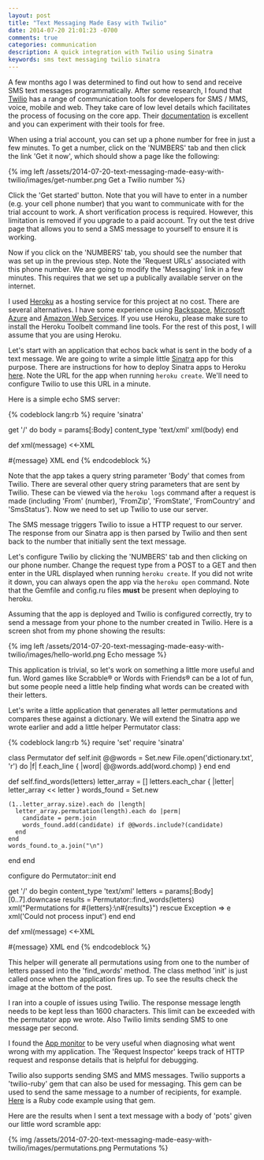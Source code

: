 ```yaml
---
layout: post
title: "Text Messaging Made Easy with Twilio"
date: 2014-07-20 21:01:23 -0700
comments: true
categories: communication
description: A quick integration with Twilio using Sinatra
keywords: sms text messaging twilio sinatra
---
```

A few months ago I was determined to find out how to send and receive SMS text messages programmatically. After some research, I found that [Twilio](https://www.twilio.com) has a range of communication tools for developers for SMS / MMS, voice, mobile and web. They take care of low level details which facilitates the process of focusing on the core app. Their [documentation](https://www.twilio.com/docs) is excellent and you can experiment with their tools for free. 

When using a trial account, you can set up a phone number for free in just a few minutes. To get a number, click on the 'NUMBERS' tab and then click the link 'Get it now', which should show a page like the following:

{% img left /assets/2014-07-20-text-messaging-made-easy-with-twilio/images/get-number.png Get a Twilio number %}

Click the 'Get started' button. Note that you will have to enter in a number (e.g. your cell phone number) that you want to communicate with for the trial account to work. A short verification process is required. However, this limitation is removed if you upgrade to a paid account. Try out the test drive page that allows you to send a SMS message to yourself to ensure it is working.

<!-- more -->

Now if you click on the 'NUMBERS' tab, you should see the number that was set up in the previous step. Note the 'Request URLs' associated with this phone number. We are going to modify the 'Messaging' link in a few minutes. This requires that we set up a publically available server on the internet.

I used [Heroku](https://www.heroku.com/) as a hosting service for this project at no cost. There are several alternatives. I have some experience using [Rackspace](http://www.rackspace.com/), [Microsoft Azure](http://azure.microsoft.com/) and [Amazon Web Services](https://aws.amazon.com/). If you use Heroku, please make sure to install the Heroku Toolbelt command line tools. For the rest of this post, I will assume that you are using Heroku.

Let's start with an application that echos back what is sent in the body of a text message. We are going to write a simple little [Sinatra](http://www.sinatrarb.com/) app for this purpose. There are instructions for how to deploy Sinatra apps to Heroku [here](https://devcenter.heroku.com/articles/rack). Note the URL for the app when running `heroku create`. We'll need to configure Twilio to use this URL in a minute.

Here is a simple echo SMS server:

{% codeblock lang:rb %}
require 'sinatra'

get '/' do
  body = params[:Body]
  content_type 'text/xml'
  xml(body)
end

def xml(message)
  <<-XML
<?xml version="1.0" encoding="UTF-8"?>
<Response>
  <Message>#{message}</Message>
</Response>
  XML
end
{% endcodeblock %}

Note that the app takes a query string parameter 'Body' that comes from Twilio. There are several other query string parameters that are sent by Twilio. These can be viewed via the `heroku logs` command after a request is made (including 'From' (number), 'FromZip', 'FromState', 'FromCountry' and 'SmsStatus'). Now we need to set up Twilio to use our server. 

The SMS message triggers Twilio to issue a HTTP request to our server. The response from our Sinatra app is then parsed by Twilio and then sent back to the number that initially sent the text message. 

Let's configure Twilio by clicking the 'NUMBERS' tab and then clicking on our phone number. Change the request type from a POST to a GET and then enter in the URL displayed when running `heroku create`. If you did not write it down, you can always open the app via the `heroku open` command. Note that the Gemfile and config.ru files <strong>must</strong> be present when deploying to heroku.

Assuming that the app is deployed and Twilio is configured correctly, try to send a message from your phone to the number created in Twilio. Here is a screen shot from my phone showing the results:

{% img left /assets/2014-07-20-text-messaging-made-easy-with-twilio/images/hello-world.png Echo message %}

This application is trivial, so let's work on something a little more useful and fun. Word games like Scrabble&reg; or Words with Friends&reg; can be a lot of fun, but some people need a little help finding what words can be created with their letters. 

Let's write a little application that generates all letter permutations and compares these against a dictionary. We will extend the Sinatra app we wrote earlier and add a little helper Permutator class:

{% codeblock lang:rb %}
require 'set'
require 'sinatra'

class Permutator
  def self.init
    @@words = Set.new
    File.open('dictionary.txt', 'r') do |f|
      f.each_line { |word| @@words.add(word.chomp) }
    end
  end

  def self.find_words(letters)
    letter_array = []
    letters.each_char { |letter| letter_array << letter }
    words_found = Set.new

    (1..letter_array.size).each do |length|
      letter_array.permutation(length).each do |perm|
        candidate = perm.join
        words_found.add(candidate) if @@words.include?(candidate)
      end
    end
    words_found.to_a.join("\n")
  end
end

configure do
  Permutator::init
end

get '/' do
  begin
    content_type 'text/xml'
    letters = params[:Body][0..7].downcase
    results = Permutator::find_words(letters)
    xml("Permutations for #{letters}:\n#{results}")
  rescue Exception => e
    xml('Could not process input')
  end
end

def xml(message)
  <<-XML
<?xml version="1.0" encoding="UTF-8"?>
<Response>
  <Message>#{message}</Message>
</Response>
  XML
end
{% endcodeblock %}

This helper will generate all permutations using from one to the number of letters passed into the 'find_words' method. The class method 'init' is just called once when the application fires up. To see the results check the image at the bottom of the post.

I ran into a couple of issues using Twilio. The response message length needs to be kept less than 1600 characters. This limit can be exceeded with the permutator app we wrote. Also Twilio limits sending SMS to one message per second. 

I found the [App monitor](https://www.twilio.com/user/account/developer-tools/app-monitor) to be very useful when diagnosing what went wrong with my application. The 'Request Inspector' keeps track of HTTP request and response details that is helpful for debugging.

Twilio also supports sending SMS and MMS messages. Twilio supports a 'twilio-ruby' gem that can also be used for messaging. This gem can be used to send the same message to a number of recipients, for example. [Here](https://www.twilio.com/docs/quickstart/ruby/sms/sending-via-rest) is a Ruby code example using that gem.

Here are the results when I sent a text message with a body of 'pots' given our little word scramble app:

{% img /assets/2014-07-20-text-messaging-made-easy-with-twilio/images/permutations.png Permutations %}